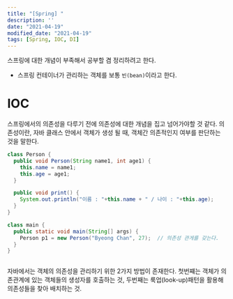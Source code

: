 ```yaml
---
title: "[Spring] "
description: ''
date: "2021-04-19"
modified_date: "2021-04-19"
tags: [Spring, IOC, DI]
---
```


스프링에 대한 개념이 부족해서 공부할 겸 정리하려고 한다.

- 스프링 컨테이너가 관리하는 객체를 보통 `빈(bean)`이라고 한다.




# IOC

스프링에서의 의존성을 다루기 전에 의존성에 대한 개념을 집고 넘어가야할 것 같다. 의존성이란, 자바 클래스 안에서 객체가 생성 될 때, 객체간 의존적인지 여부를 판단하는 것을 말한다.

```java 
class Person {
  public void Person(String name1, int age1) {
    this.name = name1;
    this.age = age1;
  }

  public void print() {
    System.out.println("이름 : "+this.name + " / 나이 : "+this.age);
  }
}

class main {
  public static void main(String[] args) {
    Person p1 = new Person("Byeong Chan", 27);  // 의존성 관게를 갖는다.
  }
}



```

자바에서는 객체의 의존성을 관리하기 위한 2가지 방법이 존재한다. 첫번쨰는 객체가 의존관계에 있는 객체들의 생성자를 호출하는 것, 두번째는 룩업(look-up)패턴을 활용해 의존성들을 찾아 배치하는 것.
